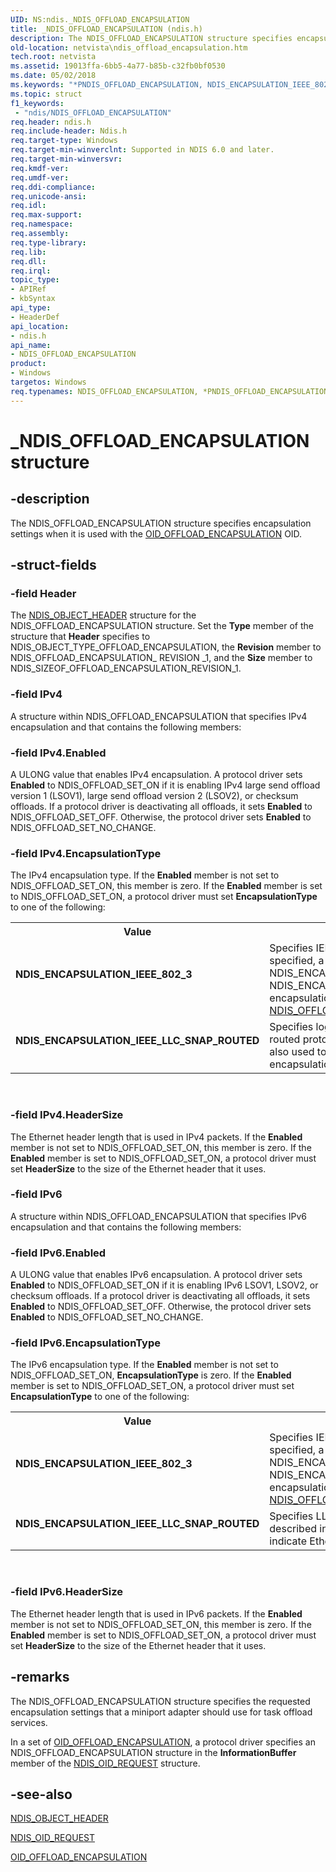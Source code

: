 ```yaml
---
UID: NS:ndis._NDIS_OFFLOAD_ENCAPSULATION
title: _NDIS_OFFLOAD_ENCAPSULATION (ndis.h)
description: The NDIS_OFFLOAD_ENCAPSULATION structure specifies encapsulation settings when it is used with the OID_OFFLOAD_ENCAPSULATION OID.
old-location: netvista\ndis_offload_encapsulation.htm
tech.root: netvista
ms.assetid: 19013ffa-6bb5-4a77-b85b-c32fb0bf0530
ms.date: 05/02/2018
ms.keywords: "*PNDIS_OFFLOAD_ENCAPSULATION, NDIS_ENCAPSULATION_IEEE_802_3, NDIS_ENCAPSULATION_IEEE_LLC_SNAP_ROUTED, NDIS_OFFLOAD_ENCAPSULATION, NDIS_OFFLOAD_ENCAPSULATION structure [Network Drivers Starting with Windows Vista], PNDIS_OFFLOAD_ENCAPSULATION, PNDIS_OFFLOAD_ENCAPSULATION structure pointer [Network Drivers Starting with Windows Vista], _NDIS_OFFLOAD_ENCAPSULATION, ndis/NDIS_OFFLOAD_ENCAPSULATION, ndis/PNDIS_OFFLOAD_ENCAPSULATION, netvista.ndis_offload_encapsulation, tcpip_offload_ref_d3154816-5813-4616-b17f-b76362d9a58f.xml"
ms.topic: struct
f1_keywords:
 - "ndis/NDIS_OFFLOAD_ENCAPSULATION"
req.header: ndis.h
req.include-header: Ndis.h
req.target-type: Windows
req.target-min-winverclnt: Supported in NDIS 6.0 and later.
req.target-min-winversvr: 
req.kmdf-ver: 
req.umdf-ver: 
req.ddi-compliance: 
req.unicode-ansi: 
req.idl: 
req.max-support: 
req.namespace: 
req.assembly: 
req.type-library: 
req.lib: 
req.dll: 
req.irql: 
topic_type:
- APIRef
- kbSyntax
api_type:
- HeaderDef
api_location:
- ndis.h
api_name:
- NDIS_OFFLOAD_ENCAPSULATION
product:
- Windows
targetos: Windows
req.typenames: NDIS_OFFLOAD_ENCAPSULATION, *PNDIS_OFFLOAD_ENCAPSULATION
---
```


# _NDIS_OFFLOAD_ENCAPSULATION structure


## -description


The NDIS_OFFLOAD_ENCAPSULATION structure specifies encapsulation settings when it is used with the 
  <a href="https://docs.microsoft.com/windows-hardware/drivers/network/oid-offload-encapsulation">OID_OFFLOAD_ENCAPSULATION</a> OID.


## -struct-fields




### -field Header

The 
     <a href="https://docs.microsoft.com/windows-hardware/drivers/ddi/content/ntddndis/ns-ntddndis-_ndis_object_header">NDIS_OBJECT_HEADER</a> structure for the
     NDIS_OFFLOAD_ENCAPSULATION structure. Set the 
     <b>Type</b> member of the structure that 
     <b>Header</b> specifies to NDIS_OBJECT_TYPE_OFFLOAD_ENCAPSULATION, the 
     <b>Revision</b> member to NDIS_OFFLOAD_ENCAPSULATION_ REVISION _1, and the 
     <b>Size</b> member to NDIS_SIZEOF_OFFLOAD_ENCAPSULATION_REVISION_1.


### -field IPv4

A structure within NDIS_OFFLOAD_ENCAPSULATION that specifies IPv4 encapsulation and that contains
     the following members:
     


### -field IPv4.Enabled

A ULONG value that enables IPv4 encapsulation. A protocol driver sets 
       <b>Enabled</b> to NDIS_OFFLOAD_SET_ON if it is enabling IPv4 large send offload version 1 (LSOV1),
       large send offload version 2 (LSOV2), or checksum offloads. If a protocol driver is deactivating all offloads, it sets <b>Enabled</b> to NDIS_OFFLOAD_SET_OFF. Otherwise, the protocol driver sets 
       <b>Enabled</b> to NDIS_OFFLOAD_SET_NO_CHANGE.


### -field IPv4.EncapsulationType

The IPv4 encapsulation type. If the 
       <b>Enabled</b> member is not set to NDIS_OFFLOAD_SET_ON, this member is zero. If the 
       <b>Enabled</b> member is set to NDIS_OFFLOAD_SET_ON, a protocol driver must set 
       <b>EncapsulationType</b> to one of the following:
       

<table>
<tr>
<th>Value</th>
<th>Meaning</th>
</tr>
<tr>
<td width="40%"><a id="NDIS_ENCAPSULATION_IEEE_802_3"></a><a id="ndis_encapsulation_ieee_802_3"></a><dl>
<dt><b>NDIS_ENCAPSULATION_IEEE_802_3</b></dt>
</dl>
</td>
<td width="60%">
Specifies IEEE 802.3 encapsulation. When this value is specified, a miniport driver should also use NDIS_ENCAPSULATION_IEEE_802_3_P_AND_Q or NDIS_ENCAPSULATION_IEEE_802_3_P_AND_Q_IN_OOB encapsulation where applicable. See documentation for <a href="https://docs.microsoft.com/windows-hardware/drivers/ddi/content/ntddndis/ns-ntddndis-_ndis_offload">NDIS_OFFLOAD</a> for more information.


</td>
</tr>
<tr>
<td width="40%"><a id="NDIS_ENCAPSULATION_IEEE_LLC_SNAP_ROUTED"></a><a id="ndis_encapsulation_ieee_llc_snap_routed"></a><dl>
<dt><b>NDIS_ENCAPSULATION_IEEE_LLC_SNAP_ROUTED</b></dt>
</dl>
</td>
<td width="60%">
Specifies logical link control (LLC) encapsulation for routed protocols, as described in RFC
         1483. This flag is also used to indicate Ethernet LLC/SNAP encapsulation.

</td>
</tr>
</table>
 


### -field IPv4.HeaderSize

The Ethernet header length that is used in IPv4 packets. If the 
       <b>Enabled</b> member is not set to NDIS_OFFLOAD_SET_ON, this member is zero. If the 
       <b>Enabled</b> member is set to NDIS_OFFLOAD_SET_ON, a protocol driver must set 
       <b>HeaderSize</b> to the size of the Ethernet header that it uses.


### -field IPv6

A structure within NDIS_OFFLOAD_ENCAPSULATION that specifies IPv6 encapsulation and that contains
     the following members:
     


### -field IPv6.Enabled

A ULONG value that enables IPv6 encapsulation. A protocol driver sets 
       <b>Enabled</b> to NDIS_OFFLOAD_SET_ON if it is enabling IPv6 LSOV1, LSOV2, or checksum offloads.
       If a protocol driver is deactivating all offloads, it sets <b>Enabled</b> to NDIS_OFFLOAD_SET_OFF. Otherwise, the protocol driver sets 
       <b>Enabled</b> to NDIS_OFFLOAD_SET_NO_CHANGE.


### -field IPv6.EncapsulationType

The IPv6 encapsulation type. If the 
       <b>Enabled</b> member is not set to NDIS_OFFLOAD_SET_ON, 
       <b>EncapsulationType</b> is zero. If the 
       <b>Enabled</b> member is set to NDIS_OFFLOAD_SET_ON, a protocol driver must set 
       <b>EncapsulationType</b> to one of the following:
       

<table>
<tr>
<th>Value</th>
<th>Meaning</th>
</tr>
<tr>
<td width="40%"><a id="NDIS_ENCAPSULATION_IEEE_802_3"></a><a id="ndis_encapsulation_ieee_802_3"></a><dl>
<dt><b>NDIS_ENCAPSULATION_IEEE_802_3</b></dt>
</dl>
</td>
<td width="60%">
Specifies IEEE 802.3 encapsulation. When this value is specified, a miniport driver should also use NDIS_ENCAPSULATION_IEEE_802_3_P_AND_Q or NDIS_ENCAPSULATION_IEEE_802_3_P_AND_Q_IN_OOB encapsulation where applicable. See documentation for <a href="https://docs.microsoft.com/windows-hardware/drivers/ddi/content/ntddndis/ns-ntddndis-_ndis_offload">NDIS_OFFLOAD</a> for more information.


</td>
</tr>
<tr>
<td width="40%"><a id="NDIS_ENCAPSULATION_IEEE_LLC_SNAP_ROUTED"></a><a id="ndis_encapsulation_ieee_llc_snap_routed"></a><dl>
<dt><b>NDIS_ENCAPSULATION_IEEE_LLC_SNAP_ROUTED</b></dt>
</dl>
</td>
<td width="60%">
Specifies LLC encapsulation for routed protocols, as described in RFC 1483. This flag is also
         used to indicate Ethernet LLC/SNAP encapsulation.

</td>
</tr>
</table>
 


### -field IPv6.HeaderSize

The Ethernet header length that is used in IPv6 packets. If the 
       <b>Enabled</b> member is not set to NDIS_OFFLOAD_SET_ON, this member is zero. If the 
       <b>Enabled</b> member is set to NDIS_OFFLOAD_SET_ON, a protocol driver must set 
       <b>HeaderSize</b> to the size of the Ethernet header that it uses.


## -remarks



The NDIS_OFFLOAD_ENCAPSULATION structure specifies the requested encapsulation settings that a
    miniport adapter should use for task offload services.

In a set of 
    <a href="https://docs.microsoft.com/windows-hardware/drivers/network/oid-offload-encapsulation">OID_OFFLOAD_ENCAPSULATION</a>, a
    protocol driver specifies an NDIS_OFFLOAD_ENCAPSULATION structure in the 
    <b>InformationBuffer</b> member of the 
    <a href="https://docs.microsoft.com/windows-hardware/drivers/ddi/content/ndis/ns-ndis-_ndis_oid_request">NDIS_OID_REQUEST</a> structure.




## -see-also




<a href="https://docs.microsoft.com/windows-hardware/drivers/ddi/content/ntddndis/ns-ntddndis-_ndis_object_header">NDIS_OBJECT_HEADER</a>



<a href="https://docs.microsoft.com/windows-hardware/drivers/ddi/content/ndis/ns-ndis-_ndis_oid_request">NDIS_OID_REQUEST</a>



<a href="https://docs.microsoft.com/windows-hardware/drivers/network/oid-offload-encapsulation">OID_OFFLOAD_ENCAPSULATION</a>
 

 

